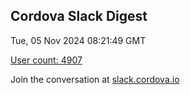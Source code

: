 ## Cordova Slack Digest
Tue, 05 Nov 2024 08:21:49 GMT

[User count: 4907](https://cordova.slack.com/)


Join the conversation at [slack.cordova.io](http://slack.cordova.io/)
